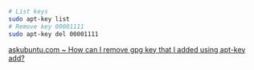 ```sh
# List keys
sudo apt-key list
# Remove key 00001111
sudo apt-key del 00001111
```

[askubuntu.com ~ How can I remove gpg key that I added using apt-key add?](https://askubuntu.com/questions/107177/how-can-i-remove-gpg-key-that-i-added-using-apt-key-add)
